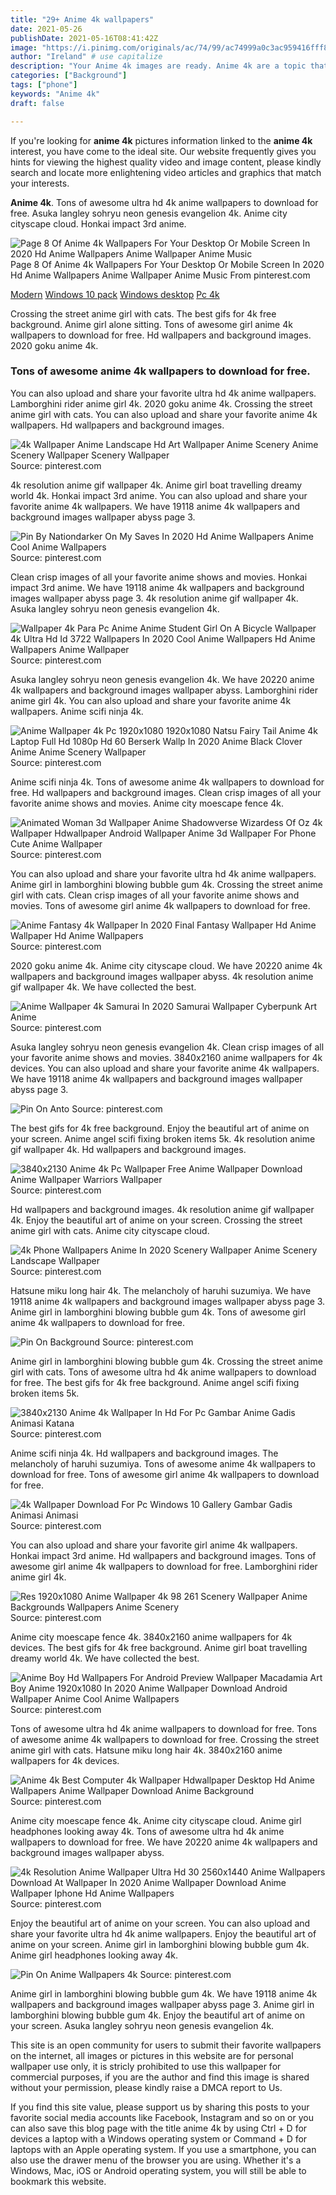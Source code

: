 ```yaml
---
title: "29+ Anime 4k wallpapers"
date: 2021-05-26
publishDate: 2021-05-16T08:41:42Z
image: "https://i.pinimg.com/originals/ac/74/99/ac74999a0c3ac959416fff86a02928bf.jpg"
author: "Ireland" # use capitalize
description: "Your Anime 4k images are ready. Anime 4k are a topic that is being searched for and liked by netizens today. You can Get the Anime 4k files here. Download all royalty-free vectors."
categories: ["Background"]
tags: ["phone"]
keywords: "Anime 4k"
draft: false

---
```


If you're looking for **anime 4k** pictures information linked to the **anime 4k** interest, you have come to the ideal  site.  Our website frequently  gives you  hints  for viewing  the highest  quality video and image  content, please kindly search and locate more enlightening video articles and graphics  that match your interests.

**Anime 4k**. Tons of awesome ultra hd 4k anime wallpapers to download for free. Asuka langley sohryu neon genesis evangelion 4k. Anime city cityscape cloud. Honkai impact 3rd anime.

![Page 8 Of Anime 4k Wallpapers For Your Desktop Or Mobile Screen In 2020 Hd Anime Wallpapers Anime Wallpaper Anime Music](https://i.pinimg.com/originals/a8/75/5a/a8755a119edabfc6c682332c96d30d71.jpg "Page 8 Of Anime 4k Wallpapers For Your Desktop Or Mobile Screen In 2020 Hd Anime Wallpapers Anime Wallpaper Anime Music")
Page 8 Of Anime 4k Wallpapers For Your Desktop Or Mobile Screen In 2020 Hd Anime Wallpapers Anime Wallpaper Anime Music From pinterest.com

[Modern](/modern/)
[Windows 10 pack](/windows-10-pack/)
[Windows desktop](/windows-desktop/)
[Pc 4k](/pc-4k/)

Crossing the street anime girl with cats. The best gifs for 4k free background. Anime girl alone sitting. Tons of awesome girl anime 4k wallpapers to download for free. Hd wallpapers and background images. 2020 goku anime 4k.

### Tons of awesome anime 4k wallpapers to download for free.

You can also upload and share your favorite ultra hd 4k anime wallpapers. Lamborghini rider anime girl 4k. 2020 goku anime 4k. Crossing the street anime girl with cats. You can also upload and share your favorite anime 4k wallpapers. Hd wallpapers and background images.


![4k Wallpaper Anime Landscape Hd Art Wallpaper Anime Scenery Anime Scenery Wallpaper Scenery Wallpaper](https://i.pinimg.com/originals/f1/6f/ed/f16fedc86686146624897737cf4338d8.jpg "4k Wallpaper Anime Landscape Hd Art Wallpaper Anime Scenery Anime Scenery Wallpaper Scenery Wallpaper")
Source: pinterest.com

4k resolution anime gif wallpaper 4k. Anime girl boat travelling dreamy world 4k. Honkai impact 3rd anime. You can also upload and share your favorite anime 4k wallpapers. We have 19118 anime 4k wallpapers and background images wallpaper abyss page 3.

![Pin By Nationdarker On My Saves In 2020 Hd Anime Wallpapers Anime Cool Anime Wallpapers](https://i.pinimg.com/originals/6e/e2/23/6ee223afd79955052d4d40b8e810ec6f.jpg "Pin By Nationdarker On My Saves In 2020 Hd Anime Wallpapers Anime Cool Anime Wallpapers")
Source: pinterest.com

Clean crisp images of all your favorite anime shows and movies. Honkai impact 3rd anime. We have 19118 anime 4k wallpapers and background images wallpaper abyss page 3. 4k resolution anime gif wallpaper 4k. Asuka langley sohryu neon genesis evangelion 4k.

![Wallpaper 4k Para Pc Anime Anime Student Girl On A Bicycle Wallpaper 4k Ultra Hd Id 3722 Wallpapers In 2020 Cool Anime Wallpapers Hd Anime Wallpapers Anime Wallpaper](https://i.pinimg.com/originals/63/3b/a5/633ba5349a2072920184f566ce5f652b.jpg "Wallpaper 4k Para Pc Anime Anime Student Girl On A Bicycle Wallpaper 4k Ultra Hd Id 3722 Wallpapers In 2020 Cool Anime Wallpapers Hd Anime Wallpapers Anime Wallpaper")
Source: pinterest.com

Asuka langley sohryu neon genesis evangelion 4k. We have 20220 anime 4k wallpapers and background images wallpaper abyss. Lamborghini rider anime girl 4k. You can also upload and share your favorite anime 4k wallpapers. Anime scifi ninja 4k.

![Anime Wallpaper 4k Pc 1920x1080 1920x1080 Natsu Fairy Tail Anime 4k Laptop Full Hd 1080p Hd 60 Berserk Wallp In 2020 Anime Black Clover Anime Anime Scenery Wallpaper](https://i.pinimg.com/originals/f5/c9/1b/f5c91b7801ebc4560ad4702df63c090b.jpg "Anime Wallpaper 4k Pc 1920x1080 1920x1080 Natsu Fairy Tail Anime 4k Laptop Full Hd 1080p Hd 60 Berserk Wallp In 2020 Anime Black Clover Anime Anime Scenery Wallpaper")
Source: pinterest.com

Anime scifi ninja 4k. Tons of awesome anime 4k wallpapers to download for free. Hd wallpapers and background images. Clean crisp images of all your favorite anime shows and movies. Anime city moescape fence 4k.

![Animated Woman 3d Wallpaper Anime Shadowverse Wizardess Of Oz 4k Wallpaper Hdwallpaper Android Wallpaper Anime 3d Wallpaper For Phone Cute Anime Wallpaper](https://i.pinimg.com/originals/b0/27/b4/b027b492daac9d10772340157d821323.jpg "Animated Woman 3d Wallpaper Anime Shadowverse Wizardess Of Oz 4k Wallpaper Hdwallpaper Android Wallpaper Anime 3d Wallpaper For Phone Cute Anime Wallpaper")
Source: pinterest.com

You can also upload and share your favorite ultra hd 4k anime wallpapers. Anime girl in lamborghini blowing bubble gum 4k. Crossing the street anime girl with cats. Clean crisp images of all your favorite anime shows and movies. Tons of awesome girl anime 4k wallpapers to download for free.

![Anime Fantasy 4k Wallpaper In 2020 Final Fantasy Wallpaper Hd Anime Wallpaper Hd Anime Wallpapers](https://i.pinimg.com/originals/3b/05/42/3b0542fc50b6a387b35a35700d151f75.jpg "Anime Fantasy 4k Wallpaper In 2020 Final Fantasy Wallpaper Hd Anime Wallpaper Hd Anime Wallpapers")
Source: pinterest.com

2020 goku anime 4k. Anime city cityscape cloud. We have 20220 anime 4k wallpapers and background images wallpaper abyss. 4k resolution anime gif wallpaper 4k. We have collected the best.

![Anime Wallpaper 4k Samurai In 2020 Samurai Wallpaper Cyberpunk Art Anime](https://i.pinimg.com/originals/96/70/85/967085fad259177c1a10d3c4f3ba8762.jpg "Anime Wallpaper 4k Samurai In 2020 Samurai Wallpaper Cyberpunk Art Anime")
Source: pinterest.com

Asuka langley sohryu neon genesis evangelion 4k. Clean crisp images of all your favorite anime shows and movies. 3840x2160 anime wallpapers for 4k devices. You can also upload and share your favorite anime 4k wallpapers. We have 19118 anime 4k wallpapers and background images wallpaper abyss page 3.

![Pin On Anto](https://i.pinimg.com/originals/ac/50/b2/ac50b2bcded1a3f054ce4aa4e0da1bdf.jpg "Pin On Anto")
Source: pinterest.com

The best gifs for 4k free background. Enjoy the beautiful art of anime on your screen. Anime angel scifi fixing broken items 5k. 4k resolution anime gif wallpaper 4k. Hd wallpapers and background images.

![3840x2130 Anime 4k Pc Wallpaper Free Anime Wallpaper Download Anime Wallpaper Warriors Wallpaper](https://i.pinimg.com/originals/8b/d7/53/8bd753359bcbe575d44945d846a740a1.jpg "3840x2130 Anime 4k Pc Wallpaper Free Anime Wallpaper Download Anime Wallpaper Warriors Wallpaper")
Source: pinterest.com

Hd wallpapers and background images. 4k resolution anime gif wallpaper 4k. Enjoy the beautiful art of anime on your screen. Crossing the street anime girl with cats. Anime city cityscape cloud.

![4k Phone Wallpapers Anime In 2020 Scenery Wallpaper Anime Scenery Landscape Wallpaper](https://i.pinimg.com/736x/7f/a6/76/7fa67607339f376a6171272cb5bd12e4.jpg "4k Phone Wallpapers Anime In 2020 Scenery Wallpaper Anime Scenery Landscape Wallpaper")
Source: pinterest.com

Hatsune miku long hair 4k. The melancholy of haruhi suzumiya. We have 19118 anime 4k wallpapers and background images wallpaper abyss page 3. Anime girl in lamborghini blowing bubble gum 4k. Tons of awesome girl anime 4k wallpapers to download for free.

![Pin On Background](https://i.pinimg.com/originals/27/e4/16/27e4160b0e3d0b90cbcf6aee8e133951.jpg "Pin On Background")
Source: pinterest.com

Anime girl in lamborghini blowing bubble gum 4k. Crossing the street anime girl with cats. Tons of awesome ultra hd 4k anime wallpapers to download for free. The best gifs for 4k free background. Anime angel scifi fixing broken items 5k.

![3840x2130 Anime 4k Wallpaper In Hd For Pc Gambar Anime Gadis Animasi Katana](https://i.pinimg.com/originals/6c/c6/6c/6cc66cc4cd46399f36bcdc11052318a8.jpg "3840x2130 Anime 4k Wallpaper In Hd For Pc Gambar Anime Gadis Animasi Katana")
Source: pinterest.com

Anime scifi ninja 4k. Hd wallpapers and background images. The melancholy of haruhi suzumiya. Tons of awesome anime 4k wallpapers to download for free. Tons of awesome girl anime 4k wallpapers to download for free.

![4k Wallpaper Download For Pc Windows 10 Gallery Gambar Gadis Animasi Animasi](https://i.pinimg.com/originals/d7/fd/0a/d7fd0a0656f0c9550c0a0ed5141233c2.jpg "4k Wallpaper Download For Pc Windows 10 Gallery Gambar Gadis Animasi Animasi")
Source: pinterest.com

You can also upload and share your favorite girl anime 4k wallpapers. Honkai impact 3rd anime. Hd wallpapers and background images. Tons of awesome girl anime 4k wallpapers to download for free. Lamborghini rider anime girl 4k.

![Res 1920x1080 Anime Wallpaper 4k 98 261 Scenery Wallpaper Anime Backgrounds Wallpapers Anime Scenery](https://i.pinimg.com/originals/48/24/b4/4824b49caaf70dc05b3a8dade5ea336c.jpg "Res 1920x1080 Anime Wallpaper 4k 98 261 Scenery Wallpaper Anime Backgrounds Wallpapers Anime Scenery")
Source: pinterest.com

Anime city moescape fence 4k. 3840x2160 anime wallpapers for 4k devices. The best gifs for 4k free background. Anime girl boat travelling dreamy world 4k. We have collected the best.

![Anime Boy Hd Wallpapers For Android Preview Wallpaper Macadamia Art Boy Anime 1920x1080 In 2020 Anime Wallpaper Download Android Wallpaper Anime Cool Anime Wallpapers](https://i.pinimg.com/originals/58/08/aa/5808aab1b96edcbbe2597381e8077d5c.jpg "Anime Boy Hd Wallpapers For Android Preview Wallpaper Macadamia Art Boy Anime 1920x1080 In 2020 Anime Wallpaper Download Android Wallpaper Anime Cool Anime Wallpapers")
Source: pinterest.com

Tons of awesome ultra hd 4k anime wallpapers to download for free. Tons of awesome anime 4k wallpapers to download for free. Crossing the street anime girl with cats. Hatsune miku long hair 4k. 3840x2160 anime wallpapers for 4k devices.

![Anime 4k Best Computer 4k Wallpaper Hdwallpaper Desktop Hd Anime Wallpapers Anime Wallpaper Download Anime Background](https://i.pinimg.com/originals/82/3c/6c/823c6c5df0f8a91bc57959f5275cc39d.jpg "Anime 4k Best Computer 4k Wallpaper Hdwallpaper Desktop Hd Anime Wallpapers Anime Wallpaper Download Anime Background")
Source: pinterest.com

Anime city moescape fence 4k. Anime city cityscape cloud. Anime girl headphones looking away 4k. Tons of awesome ultra hd 4k anime wallpapers to download for free. We have 20220 anime 4k wallpapers and background images wallpaper abyss.

![4k Resolution Anime Wallpaper Ultra Hd 30 2560x1440 Anime Wallpapers Download At Wallpaper In 2020 Anime Wallpaper Download Anime Wallpaper Iphone Hd Anime Wallpapers](https://i.pinimg.com/originals/94/1f/2c/941f2ce3df2a800d3246676ad7fc8896.jpg "4k Resolution Anime Wallpaper Ultra Hd 30 2560x1440 Anime Wallpapers Download At Wallpaper In 2020 Anime Wallpaper Download Anime Wallpaper Iphone Hd Anime Wallpapers")
Source: pinterest.com

Enjoy the beautiful art of anime on your screen. You can also upload and share your favorite ultra hd 4k anime wallpapers. Enjoy the beautiful art of anime on your screen. Anime girl in lamborghini blowing bubble gum 4k. Anime girl headphones looking away 4k.

![Pin On Anime Wallpapers 4k](https://i.pinimg.com/originals/ac/74/99/ac74999a0c3ac959416fff86a02928bf.jpg "Pin On Anime Wallpapers 4k")
Source: pinterest.com

Anime girl in lamborghini blowing bubble gum 4k. We have 19118 anime 4k wallpapers and background images wallpaper abyss page 3. Anime girl in lamborghini blowing bubble gum 4k. Enjoy the beautiful art of anime on your screen. Asuka langley sohryu neon genesis evangelion 4k.

This site is an open community for users to submit their favorite wallpapers on the internet, all images or pictures in this website are for personal wallpaper use only, it is stricly prohibited to use this wallpaper for commercial purposes, if you are the author and find this image is shared without your permission, please kindly raise a DMCA report to Us.

If you find this site value, please support us by sharing this posts to your favorite social media accounts like Facebook, Instagram and so on or you can also save this blog page with the title anime 4k by using Ctrl + D for devices a laptop with a Windows operating system or Command + D for laptops with an Apple operating system. If you use a smartphone, you can also use the drawer menu of the browser you are using. Whether it's a Windows, Mac, iOS or Android operating system, you will still be able to bookmark this website.
